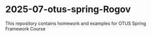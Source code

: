 # 2025-07-otus-spring-Rogov

This repository contains homework and examples for OTUS Spring Framework Course
